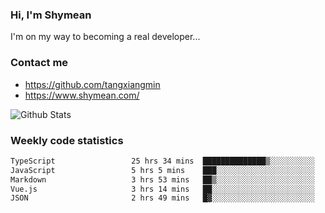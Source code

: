 ### Hi, I'm Shymean

I'm on my way to becoming a real developer...

### Contact me

- <https://github.com/tangxiangmin>
- <https://www.shymean.com/>

![Github Stats](https://github-readme-stats.vercel.app/api?username=tangxiangmin&show_icons=true&theme=dark)


###  Weekly code statistics

<!--START_SECTION:waka-->

```txt
TypeScript                 25 hrs 34 mins  ██████████████▒░░░░░░░░░░   57.74 %
JavaScript                 5 hrs 5 mins    ███░░░░░░░░░░░░░░░░░░░░░░   11.50 %
Markdown                   3 hrs 53 mins   ██▒░░░░░░░░░░░░░░░░░░░░░░   08.79 %
Vue.js                     3 hrs 14 mins   ██░░░░░░░░░░░░░░░░░░░░░░░   07.34 %
JSON                       2 hrs 49 mins   █▓░░░░░░░░░░░░░░░░░░░░░░░   06.37 %
```

<!--END_SECTION:waka-->